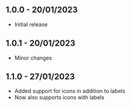 ## 1.0.0 - 20/01/2023

* Initial release

## 1.0.1 - 20/01/2023

* Minor changes

## 1.1.0 - 27/01/2023

* Added support for icons in addition to labels
* Now also supports icons with labels